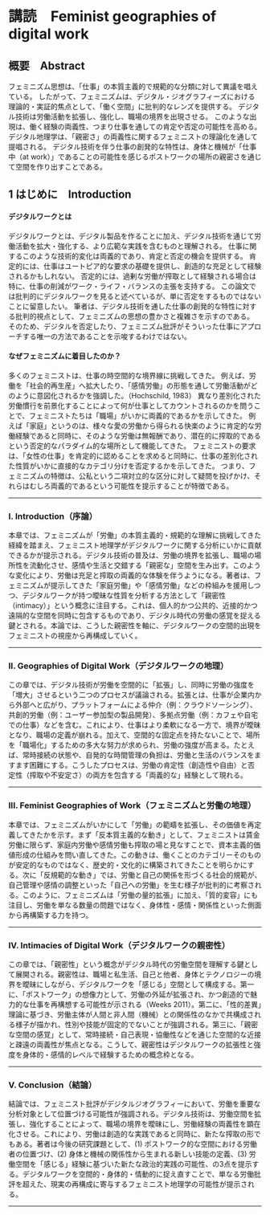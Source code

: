 # 講読　Feminist geographies of digital work

## 概要　Abstract

フェミニズム思想は、「仕事」の本質主義的で規範的な分類に対して異議を唱えている。
したがって、フェミニズムは、デジタル・ジオグラフィーズにおける理論的・実証的焦点として、「働く空間」に批判的なレンズを提供する。
デジタル技術は労働活動を拡張し、強化し、職場の境界を出現させる。
このような出現は、働く経験の両義性、つまり仕事を通しての肯定や否定の可能性を高める。
デジタル地理学は、「親密さ」の両義性に関するフェミニストの理論化を通して提唱される。
デジタル技術を伴う仕事の創発的な特性は、身体と機械が「仕事中（at work）」であることの可能性を感じるポストワークの場所の親密さを通じて空間を作り出すことである。

## 1 はじめに　Introduction

#### デジタルワークとは

デジタルワークとは、デジタル製品を作ることに加え、デジタル技術を通じて労働活動を拡大・強化する、より広範な実践を含むものと理解される。
仕事に関するこのような技術的変化は両義的であり、肯定と否定の機会を提供する。
肯定的には、仕事はユートピア的な要求の基礎を提供し、創造的な充足として経験されるかもしれない。
否定的には、過剰な労働が搾取として経験される場合は特に、仕事の削減がワーク・ライフ・バランスの主張を支持する。
この論文では批判的にデジタルワークを見ると述べているが、単に否定をするものではないことに留意したい。
筆者は、デジタル技術を通した仕事の創発的な特性に対する批判的視点として、フェミニズムの思想の豊かさと複雑さを示すのである。
そのため、デジタルを否定したり、フェミニズム批評がそういった仕事にアプローチする唯一の方法であることを示唆するわけではない。

#### なぜフェミニズムに着目したのか？

多くのフェミニストは、仕事の時空間的な境界線に挑戦してきた。
例えば、労働を「社会的再生産」へ拡大したり、「感情労働」の形態を通して労働活動がどのように意図化されるかを強調した。（Hochschild, 1983）
異なり差別化された労働慣行を前景化することによって何が仕事としてカウントされるのかを問うことで、フェミニストたちは「職場」がいかに両義的であるかを示してきた。
例えば「家庭」というのは、様々な愛の労働から得られる快楽のように肯定的な労働経験であると同時に、そのような労働は無報酬であり、潜在的に搾取的であるという否定的なパラダイム的な場所として機能してきた。
フェミニストの要求は、「女性の仕事」を肯定的に認めることを求めると同時に、仕事の差別化された性質がいかに直接的なカテゴリ分けを否定するかを示してきた。
つまり、フェミニズムの特徴は、公私という二項対立的な区分に対して疑問を投げかけ、それらはむしろ両義的であるという可能性を提示することが特徴である。

---

### I. Introduction（序論）

本章では、フェミニズムが「労働」の本質主義的・規範的な理解に挑戦してきた経緯を踏まえ、フェミニスト地理学がデジタルワークに関する分析にいかに貢献できるかが提示される。デジタル技術の普及は、労働の境界を拡張し、職場の場所性を流動化させ、感情や生活と交錯する「親密な」空間を生み出す。このような変化により、労働は充足と搾取の両義的な体験を伴うようになる。著者は、フェミニズムが提示してきた「家庭労働」や「感情労働」などの枠組みを援用しつつ、デジタルワークが持つ曖昧な性質を分析する方法として「親密性（intimacy）」という概念に注目する。これは、個人的かつ公共的、近接的かつ遠隔的な空間を同時に包含するものであり、デジタル時代の労働の感覚を捉える鍵とされる。本論では、こうした親密性を軸に、デジタルワークの空間的出現をフェミニストの視座から再構成していく。

---

### II. Geographies of Digital Work（デジタルワークの地理）

この章では、デジタル技術が労働を空間的に「拡張」し、同時に労働の強度を「増大」させるという二つのプロセスが議論される。拡張とは、仕事が企業内から外部へと広がり、プラットフォームによる仲介（例：クラウドソーシング）、共創的労働（例：ユーザー参加型の製品開発）、多拠点労働（例：カフェや自宅での仕事）などを含む。これにより、仕事はより柔軟になる一方で、境界が曖昧となり、職場の定義が崩れる。加えて、空間的な固定点を持たないことで、場所を「職場化」するための多大な努力が求められ、労働の強度が高まる。たとえば、常時接続の状態や、自発的な時間管理の負担は、労働と生活のバランスをますます困難にする。こうしたプロセスは、労働の肯定性（創造性や自由）と否定性（搾取や不安定さ）の両方を包含する「両義的な」経験として現れる。

---

### III. Feminist Geographies of Work（フェミニズムと労働の地理）

本章では、フェミニズムがいかにして「労働」の範疇を拡張し、その価値を再定義してきたかを示す。まず「反本質主義的な動き」として、フェミニストは賃金労働に限らず、家庭内労働や感情労働も搾取の場と見なすことで、資本主義的価値形成の仕組みを問い直してきた。この動きは、働くことのカテゴリーそのものが安定的なものではなく、歴史的・文化的に構築されてきたことを明らかにする。次に「反規範的な動き」では、労働と自己の関係を形づくる社会的規範が、自己管理や感情の調整といった「自己への労働」を生む様子が批判的に考察される。このように、フェミニズムは「労働の量的拡張」に加え、「質的変容」にも注目し、労働を単なる数量の問題ではなく、身体性・感情・関係性といった側面から再構築する力を持つ。

---

### IV. Intimacies of Digital Work（デジタルワークの親密性）

この章では、「親密性」という概念がデジタル時代の労働空間を理解する鍵として展開される。親密性は、職場と私生活、自己と他者、身体とテクノロジーの境界を曖昧にしながら、デジタルワークを「感じる」空間として構成する。第一に、「ポストワーク」の想像力として、労働の外延が拡張され、かつ創造的で魅力的な仕事を再構想する可能性が示される（Weeks 2011）。第二に、「性的差異」理論に基づき、労働主体が人間と非人間（機械）との関係性のなかで共構成される様子が描かれ、性別や技能が固定的でないことが強調される。第三に、「親密な空間の感覚」として、常時接続・自己表現・協働性などを通じた空間的な近接と疎遠の両義性が焦点となる。こうして、親密性はデジタルワークの拡張性と強度を身体的・感情的レベルで経験するための概念枠となる。

---

### V. Conclusion（結論）

結論では、フェミニスト批評がデジタルジオグラフィーにおいて、労働を重要な分析対象として位置づける可能性が強調される。デジタル技術は、労働空間を拡張し、強化することによって、職場の境界を曖昧にし、労働経験の両義性を顕在化させる。これにより、労働は創造的な実践であると同時に、新たな搾取の形でもある。著者は今後の研究課題として、(1) ポストワーク的な空間における労働者の位置づけ、(2) 身体と機械の関係性から生まれる新しい技能の定義、(3) 労働空間を「感じる」経験に基づいた新たな政治的実践の可能性、の3点を提示する。デジタルワークを空間的・身体的・情動的に捉え直すことで、単なる労働批評を超えた、現実の再構成に寄与するフェミニスト地理学の可能性が提示される。

---
